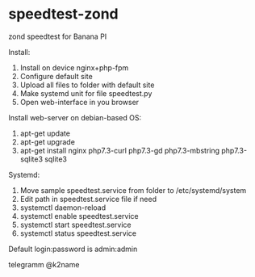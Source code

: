 # speedtest-zond
zond speedtest for Banana PI

Install:
1. Install on device nginx+php-fpm
2. Configure default site
3. Upload all files to folder with default site
4. Make systemd unit for file speedtest.py
5. Open web-interface in you browser 

Install web-server on debian-based OS:
1. apt-get update
2. apt-get upgrade
3. apt-get install nginx php7.3-curl php7.3-gd php7.3-mbstring php7.3-sqlite3 sqlite3

Systemd:
1. Move sample speedtest.service from folder to /etc/systemd/system
2. Edit path in speedtest.service file if need
3. systemctl daemon-reload
4. systemctl enable speedtest.service
5. systemctl start speedtest.service
6. systemctl status speedtest.service

Default login:password is admin:admin

telegramm @k2name
